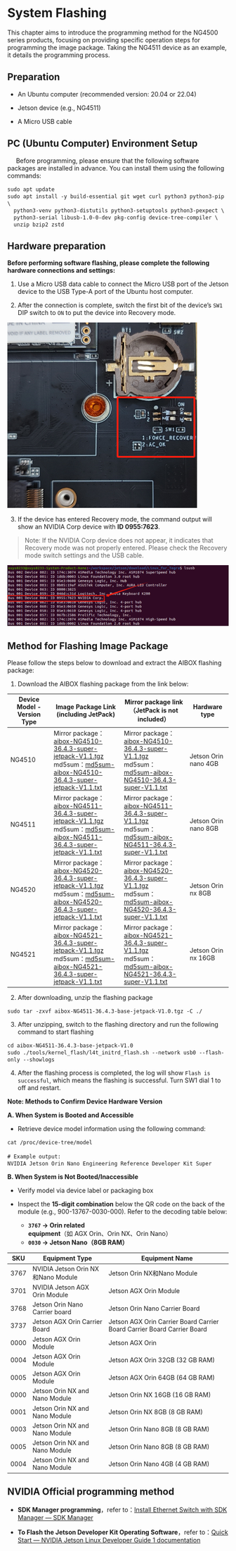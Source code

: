# System  Flashing

This chapter aims to introduce the programming method for the NG4500 series products, focusing on providing specific operation steps for programming the image package. Taking the NG4511 device as an example, it details the programming process.

## Preparation

- An Ubuntu computer (recommended version: 20.04 or 22.04)

- Jetson device (e.g., NG4511)

- A Micro USB cable

## PC (Ubuntu Computer) Environment Setup

     Before programming, please ensure that the following software packages are installed in advance. You can install them using the following commands:

```shell
sudo apt update
sudo apt install -y build-essential git wget curl python3 python3-pip \
  python3-venv python3-distutils python3-setuptools python3-pexpect \
  python3-serial libusb-1.0-0-dev pkg-config device-tree-compiler \
  unzip bzip2 zstd
```

## Hardware preparation

**Before performing software flashing, please complete the following hardware connections and settings:**

1. Use a Micro USB data cable to connect the Micro USB port of the Jetson device to the USB Type-A port of the Ubuntu host computer.

2. After the connection is complete, switch the first bit of the device’s `SW1` DIP switch to `ON` to put the device into Recovery mode.

![](/img/NG45XX_SOFTWARE/NG45XX_Recovery_SW1.png)

3. If the device has entered Recovery mode, the command output will show an NVIDIA Corp device with **ID 0955:7623**.

> Note: If the NVIDIA Corp device does not appear, it indicates that Recovery mode was not properly entered. Please check the Recovery mode switch settings and the USB cable.

![NG45XX_flash_lsusb](/img/NG45XX_flash_lsusb.jpg)

## Method for Flashing Image Package

Please follow the steps below to download and extract the AIBOX flashing package:

1. Download the AIBOX flashing package from the link below:

| Device Model - Version Type | Image Package Link (including JetPack)                                                                                                                                                                                                                                                                                                                                                                                                                                                        | Mirror package link（JetPack is not included）                                                                                                                                                                                                                                                                                                                                                                                                                       | Hardware type                 |
| --------- | ---------------------------------------------------------------------------------------------------------------------------------------------------------------------------------------------------------------------------------------------------------------------------------------------------------------------------------------------------------------------------------------------------------------------------------------------------------------------- | -------------------------------------------------------------------------------------------------------------------------------------------------------------------------------------------------------------------------------------------------------------------------------------------------------------------------------------------------------------------------------------------------------------------------------------- | -------------------- |
| NG4510    | Mirror package：[aibox-NG4510-36.4.3-super-jetpack-V1.1.tgz](https://resource-cam-think.oss-cn-hongkong.aliyuncs.com/download/firmware/aibox/NG45XX/36.4.3/v1.1/aibox-NG4510-super_42936/aibox-NG4510-36.4.3-super-jetpack-V1.1.tgz)<br/>md5sum：[md5sum-aibox-NG4510-36.4.3-super-jetpack-V1.1.txt](https://resource-cam-think.oss-cn-hongkong.aliyuncs.com/download/firmware/aibox/NG45XX/36.4.3/v1.1/aibox-NG4510-super_42936/md5sum-aibox-NG4510-36.4.3-super-jetpack-V1.1.txt) | Mirror package：[aibox-NG4510-36.4.3-super-V1.1.tgz](https://resource-cam-think.oss-cn-hongkong.aliyuncs.com/download/firmware/aibox/NG45XX/36.4.3/v1.1/aibox-NG4510-super_43202/aibox-NG4510-36.4.3-super-V1.1.tgz)<br/>md5sum：[md5sum-aibox-NG4510-36.4.3-super-V1.1.txt](https://resource-cam-think.oss-cn-hongkong.aliyuncs.com/download/firmware/aibox/NG45XX/36.4.3/v1.1/aibox-NG4510-super_43202/md5sum-aibox-NG4510-36.4.3-super-V1.1.txt) | Jetson Orin nano 4GB |
| NG4511    | Mirror package：[aibox-NG4511-36.4.3-super-jetpack-V1.1.tgz](https://resource-cam-think.oss-cn-hongkong.aliyuncs.com/download/firmware/aibox/NG45XX/36.4.3/v1.1/aibox-NG4511-super_42937/aibox-NG4511-36.4.3-super-jetpack-V1.1.tgz)<br/>md5sum：[md5sum-aibox-NG4511-36.4.3-super-jetpack-V1.1.txt](https://resource-cam-think.oss-cn-hongkong.aliyuncs.com/download/firmware/aibox/NG45XX/36.4.3/v1.1/aibox-NG4511-super_42937/md5sum-aibox-NG4511-36.4.3-super-jetpack-V1.1.txt) | Mirror package：[aibox-NG4511-36.4.3-super-V1.1.tgz](https://resource-cam-think.oss-cn-hongkong.aliyuncs.com/download/firmware/aibox/NG45XX/36.4.3/v1.1/aibox-NG4511-super_43203/aibox-NG4511-36.4.3-super-V1.1.tgz)<br/>md5sum：[md5sum-aibox-NG4511-36.4.3-super-V1.1.txt](https://resource-cam-think.oss-cn-hongkong.aliyuncs.com/download/firmware/aibox/NG45XX/36.4.3/v1.1/aibox-NG4511-super_43203/md5sum-aibox-NG4511-36.4.3-super-V1.1.txt) | Jetson Orin nano 8GB |
| NG4520    | Mirror package：[aibox-NG4520-36.4.3-super-jetpack-V1.1.tgz](https://resource-cam-think.oss-cn-hongkong.aliyuncs.com/download/firmware/aibox/NG45XX/36.4.3/v1.1/aibox-NG4520-super_42938/aibox-NG4520-36.4.3-super-jetpack-V1.1.tgz)<br/>md5sum：[md5sum-aibox-NG4520-36.4.3-super-jetpack-V1.1.txt](https://resource-cam-think.oss-cn-hongkong.aliyuncs.com/download/firmware/aibox/NG45XX/36.4.3/v1.1/aibox-NG4520-super_42938/md5sum-aibox-NG4520-36.4.3-super-jetpack-V1.1.txt) | Mirror package：[aibox-NG4520-36.4.3-super-V1.1.tgz](https://resource-cam-think.oss-cn-hongkong.aliyuncs.com/download/firmware/aibox/NG45XX/36.4.3/v1.1/aibox-NG4520-super_43204/aibox-NG4520-36.4.3-super-V1.1.tgz)<br/>md5sum：[md5sum-aibox-NG4520-36.4.3-super-V1.1.txt](https://resource-cam-think.oss-cn-hongkong.aliyuncs.com/download/firmware/aibox/NG45XX/36.4.3/v1.1/aibox-NG4520-super_43204/md5sum-aibox-NG4520-36.4.3-super-V1.1.txt) | Jetson Orin nx 8GB   |
| NG4521    | Mirror package：[aibox-NG4521-36.4.3-super-jetpack-V1.1.tgz](https://resource-cam-think.oss-cn-hongkong.aliyuncs.com/download/firmware/aibox/NG45XX/36.4.3/v1.1/aibox-NG4521-super_42939/aibox-NG4521-36.4.3-super-jetpack-V1.1.tgz)<br/>md5sum：[md5sum-aibox-NG4521-36.4.3-super-jetpack-V1.1.txt](https://resource-cam-think.oss-cn-hongkong.aliyuncs.com/download/firmware/aibox/NG45XX/36.4.3/v1.1/aibox-NG4521-super_42939/md5sum-aibox-NG4521-36.4.3-super-jetpack-V1.1.txt) | Mirror package：[aibox-NG4521-36.4.3-super-V1.1.tgz](https://resource-cam-think.oss-cn-hongkong.aliyuncs.com/download/firmware/aibox/NG45XX/36.4.3/v1.1/aibox-NG4521-super_43205/aibox-NG4521-36.4.3-super-V1.1.tgz)<br/>md5sum：[md5sum-aibox-NG4521-36.4.3-super-V1.1.txt](https://resource-cam-think.oss-cn-hongkong.aliyuncs.com/download/firmware/aibox/NG45XX/36.4.3/v1.1/aibox-NG4521-super_43205/md5sum-aibox-NG4521-36.4.3-super-V1.1.txt) | Jetson Orin nx 16GB  |

2. After downloading, unzip the flashing package

```
sudo tar -zxvf aibox-NG4511-36.4.3-base-jetpack-V1.0.tgz -C ./
```

3. After unzipping, switch to the flashing directory and run the following command to start flashing

```
cd aibox-NG4511-36.4.3-base-jetpack-V1.0
sudo ./tools/kernel_flash/l4t_initrd_flash.sh --network usb0 --flash-only --showlogs
```

4. After the flashing process is completed, the log will show `Flash is successful`, which means the flashing is successful. Turn SW1 dial 1 to off and restart.

**Note: Methods to Confirm Device Hardware Version**

**A. When System is Booted and Accessible**  
- Retrieve device model information using the following command:
```shell
cat /proc/device-tree/model

# Example output:
NVIDIA Jetson Orin Nano Engineering Reference Developer Kit Super
```



**B. When System is Not Booted/Inaccessible**

- Verify model via device label or packaging box
- Inspect the **15-digit combination** below the QR code on the back of the module (e.g., 900-13767-0030-000). Refer to the decoding table below:
  
  - **`3767` → Orin related equipment​**​（如 AGX Orin、Orin NX、Orin Nano）
  - **`0030` → Jetson Nano（8GB RAM）​**



| SKU  | Equipment Type                        | Equipment Name                             |
| ---- | ---------------------------- | -------------------------------- |
| 3767 | NVIDIA Jetson Orin NX和Nano Module | Jetson Orin NX和Nano Module            |
| 3701 | NVIDIA Jetson AGX Orin Module     | Jetson AGX Orin Module                |
| 3768 | Jetson Orin Nano Carrier board         | Jetson Orin Nano Carrier Board                |
| 3737 | Jetson AGX Orin Carrier Board            | Jetson AGX Orin Carrier Board  Carrier Board  Carrier Board  Carrier Board                |
| 0000 | Jetson AGX Orin Module            | Jetson AGX Orin                  |
| 0004 | Jetson AGX Orin Module            | Jetson AGX Orin 32GB (32 GB RAM) |
| 0005 | Jetson AGX Orin Module            | Jetson AGX Orin 64GB (64 GB RAM) |
| 0000 | Jetson Orin NX and Nano Module        | Jetson Orin NX 16GB (16 GB RAM)  |
| 0001 | Jetson Orin NX and Nano Module       | Jetson Orin NX 8GB (8 GB RAM)    |
| 0003 | Jetson Orin NX and Nano Module        | Jetson Orin Nano 8GB (8 GB RAM)  |
| 0005 | Jetson Orin NX and Nano Module        | Jetson Orin Nano 8GB (8 GB RAM)  |
| 0004 | Jetson Orin NX and Nano Module        | Jetson Orin Nano 4GB (4 GB RAM)  |

## NVIDIA Official programming method

- **SDK Manager programming**，refer to：[Install Ethernet Switch with SDK Manager — SDK Manager](https://docs.nvidia.com/sdk-manager/install-with-sdkm-switch/index.html)

- **To Flash the Jetson Developer Kit Operating Software**，refer to：[Quick Start — NVIDIA Jetson Linux Developer Guide 1 documentation](https://docs.nvidia.com/jetson/archives/r36.2/DeveloperGuide/IN/QuickStart.html#to-flash-the-jetson-developer-kit-operating-software)
